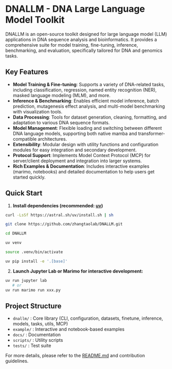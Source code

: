 # DNALLM - DNA Large Language Model Toolkit

DNALLM is an open-source toolkit designed for large language model (LLM) applications in DNA sequence analysis and bioinformatics. It provides a comprehensive suite for model training, fine-tuning, inference, benchmarking, and evaluation, specifically tailored for DNA and genomics tasks.

## Key Features

- **Model Training & Fine-tuning**: Supports a variety of DNA-related tasks, including classification, regression, named entity recognition (NER), masked language modeling (MLM), and more.
- **Inference & Benchmarking**: Enables efficient model inference, batch prediction, mutagenesis effect analysis, and multi-model benchmarking with visualization tools.
- **Data Processing**: Tools for dataset generation, cleaning, formatting, and adaptation to various DNA sequence formats.
- **Model Management**: Flexible loading and switching between different DNA language models, supporting both native mamba and transformer-compatible architectures.
- **Extensibility**: Modular design with utility functions and configuration modules for easy integration and secondary development.
- **Protocol Support**: Implements Model Context Protocol (MCP) for server/client deployment and integration into larger systems.
- **Rich Examples & Documentation**: Includes interactive examples (marimo, notebooks) and detailed documentation to help users get started quickly.

## Quick Start

1. **Install dependencies (recommended: [uv](https://docs.astral.sh/uv/))**
   
```bash
curl -LsSf https://astral.sh/uv/install.sh | sh

git clone https://github.com/zhangtaolab/DNALLM.git

cd DNALLM

uv venv

source .venv/bin/activate

uv pip install -e '.[base]'

```

2. **Launch Jupyter Lab or Marimo for interactive development:**
   
```bash
uv run jupyter lab
   # or
uv run marimo run xxx.py
```

## Project Structure

- `dnallm/` : Core library (CLI, configuration, datasets, finetune, inference, models, tasks, utils, MCP)
- `example/` : Interactive and notebook-based examples
- `docs/` : Documentation
- `scripts/` : Utility scripts
- `tests/` : Test suite

For more details, please refer to the [README.md](../README.md) and contribution guidelines.
